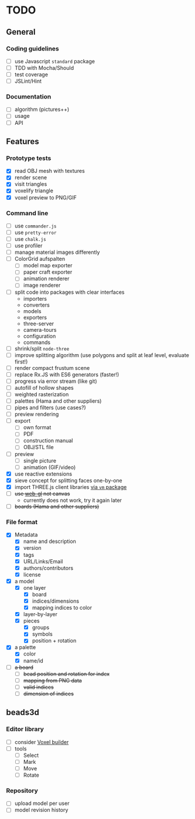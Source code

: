 # TODO

## General

### Coding guidelines

  * [ ] use Javascript `standard` package
  * [ ] TDD with Mocha/Should
  * [ ] test coverage
  * [ ] JSLint/Hint

### Documentation

  * [ ] algorithm (pictures++)
  * [ ] usage
  * [ ] API

## Features

### Prototype tests

  * [x] read OBJ mesh with textures
  * [x] render scene
  * [x] visit triangles
  * [x] voxelify triangle
  * [x] voxel preview to PNG/GIF

### Command line

  * [ ] use `commander.js`
  * [ ] use `pretty-error`
  * [ ] use `chalk.js`
  * [ ] use profiler
  * [ ] manage material images differently
  * [ ] ColorGrid aufspalten
    * [ ] model map exporter
    * [ ] paper craft exporter
    * [ ] animation renderer
    * [ ] image renderer
  * [ ] split code into packages with clear interfaces
    * importers
    * converters
    * models
    * exporters
    * three-server
    * camera-tours
    * configuration
    * commands
  * [ ] shrink/split `node-three`
  * [ ] improve splitting algorithm (use polygons and split at leaf level, evaluate first!)
  * [ ] render compact frustum scene
  * [ ] replace Rx.JS with ES6 generators (faster!)
  * [ ] progress via error stream (like git)
  * [ ] autofill of hollow shapes
  * [ ] weighted rasterization
  * [ ] palettes (Hama and other suppliers)
  * [ ] pipes and filters (use cases?)
  * [ ] preview rendering
  * [ ] export
    * [ ] own format
    * [ ] PDF
    * [ ] construction manual
    * [ ] OBJ/STL file
  * [ ] preview
    * [ ] single picture
    * [ ] animation (GIF/video)
  * [x] use reactive extensions
  * [x] sieve concept for splitting faces one-by-one
  * [x] import THREE.js client libraries [via `vm` package](http://stackoverflow.com/questions/5171213/load-vanilla-javascript-libraries-into-node-js)
  * [ ] ~~use [web-gl](https://gist.github.com/bsergean/6780d7cc0cabb1b4d6c8) not canvas~~
    * currently does not work, try it again later
  * [ ] ~~boards (Hama and other suppliers)~~

### File format

  * [x] Metadata
    * [x] name and description
    * [x] version
    * [x] tags
    * [x] URL/Links/Email
    * [x] authors/contributors
    * [x] license
  * [x] a model
    * [x] one layer
      * [x] board
      * [x] indices/dimensions
      * [x] mapping indices to color
    * [x] layer-by-layer
    * [x] pieces
      * [x] groups
      * [x] symbols
      * [x] position + rotation
  * [x] a palette
    * [x] color
    * [x] name/id
  * [ ] ~~a board~~
    * [ ] ~~bead position and rotation for index~~
    * [ ] ~~mapping from PNG data~~
    * [ ] ~~valid indices~~
    * [ ] ~~dimension of indices~~

## beads3d

### Editor library

  * [ ] consider [Voxel builder](http://voxelbuilder.com)
  * [ ] tools
    * [ ] Select
    * [ ] Mark
    * [ ] Move
    * [ ] Rotate

### Repository

  * [ ] upload model per user
  * [ ] model revision history
